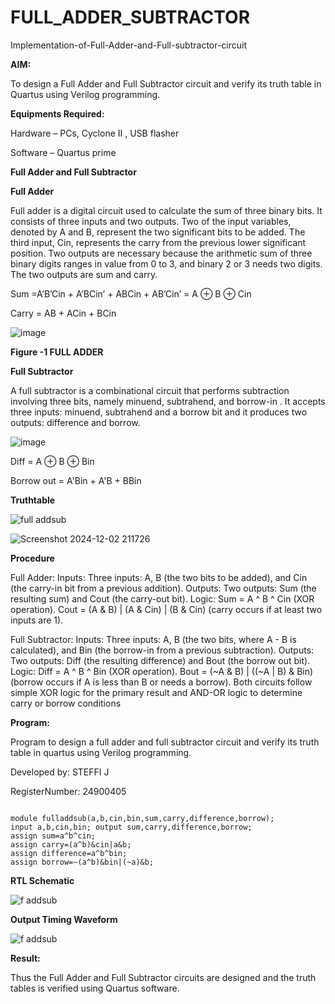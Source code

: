 # FULL_ADDER_SUBTRACTOR

Implementation-of-Full-Adder-and-Full-subtractor-circuit

**AIM:**

To design a Full Adder and Full Subtractor circuit and verify its truth table in Quartus using Verilog programming.

**Equipments Required:**

Hardware – PCs, Cyclone II , USB flasher

Software – Quartus prime

**Full Adder and Full Subtractor**

**Full Adder**

Full adder is a digital circuit used to calculate the sum of three binary bits. It consists of three inputs and two outputs. Two of the input variables, denoted by A and B, represent the two significant bits to be added. The third input, Cin, represents the carry from the previous lower significant position. Two outputs are necessary because the arithmetic sum of three binary digits ranges in value from 0 to 3, and binary 2 or 3 needs two digits. The two outputs are sum and carry.

Sum =A’B’Cin + A’BCin’ + ABCin + AB’Cin’ = A ⊕ B ⊕ Cin 

Carry = AB + ACin + BCin

![image](https://github.com/naavaneetha/FULL_ADDER_SUBTRACTOR/assets/154305477/0f30ba51-5ffb-4198-845f-18e054f675e7)

**Figure -1 FULL ADDER**

**Full Subtractor**

A full subtractor is a combinational circuit that performs subtraction involving three bits, namely minuend, subtrahend, and borrow-in . It accepts three inputs: minuend, subtrahend and a borrow bit and it produces two outputs: difference and borrow.

![image](https://github.com/naavaneetha/FULL_ADDER_SUBTRACTOR/assets/154305477/02b24f51-ab51-4304-9ad6-7b81ffc1ead5)

Diff = A ⊕ B ⊕ Bin 

Borrow out = A'Bin + A'B + BBin

**Truthtable**

![full addsub](https://github.com/user-attachments/assets/b62be1cd-674c-42e0-a38d-b9df01d266f1)

![Screenshot 2024-12-02 211726](https://github.com/user-attachments/assets/91e597f3-6072-4ded-ba93-d77704b7090f)


**Procedure**

Full Adder: Inputs: Three inputs: A, B (the two bits to be added), and Cin (the carry-in bit from a
 previous addition). Outputs: Two outputs: Sum (the resulting sum) and Cout (the carry-out bit).
 Logic: Sum = A ^ B ^ Cin (XOR operation). Cout = (A & B) | (A & Cin) | (B & Cin) (carry occurs if at
 least two inputs are 1).
 
 Full Subtractor: Inputs: Three inputs: A, B (the two bits, where A - B is calculated), and Bin (the
 borrow-in from a previous subtraction). Outputs: Two outputs: Diff (the resulting difference) and
 Bout (the borrow out bit). Logic: Diff = A ^ B ^ Bin (XOR operation). Bout = (~A & B) | ((~A | B) &
 Bin) (borrow occurs if A is less than B or needs a borrow). Both circuits follow simple XOR logic for
 the primary result and AND-OR logic to determine carry or borrow conditions
 

**Program:**

 Program to design a full adder and full subtractor circuit and verify its truth table in quartus using Verilog programming. 
 
 Developed by: STEFFI J
 
 RegisterNumber: 24900405

 ```

 module fulladdsub(a,b,cin,bin,sum,carry,difference,borrow); 
input a,b,cin,bin; output sum,carry,difference,borrow; 
assign sum=a^b^cin; 
assign carry=(a^b)&cin|a&b;
 assign difference=a^b^bin; 
assign borrow=~(a^b)&bin|(~a)&b;

```

**RTL Schematic**

![f addsub](https://github.com/user-attachments/assets/00c15eb3-d991-43b2-be78-6d563f1ca6af)


**Output Timing Waveform**

![f addsub](https://github.com/user-attachments/assets/b8a820ff-5672-41f3-bdb9-bdaccb0d86e1)


**Result:**

Thus the Full Adder and Full Subtractor circuits are designed and the truth tables is verified using Quartus software.




